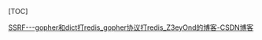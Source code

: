 [TOC]

[SSRF---gopher和dict打redis_gopher协议打redis_Z3eyOnd的博客-CSDN博客](https://blog.csdn.net/unexpectedthing/article/details/121667613)